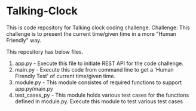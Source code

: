 # Talking-Clock
This is code repository for Talking clock coding challenge.
Challenge:
This challenge is to present the current time/given time in a more "Human Friendly" way.

This repository has below files.
  1. app.py 		- Execute this file to initiate REST API for the code challenge.
  2. main.py 		- Execute this code from command line to get a 'Human Firendly Test' of current time/given time.
  3. module.py 		- This module consistes of required functions to support app.py/main.py 
  4. test_cases_py 	- This module holds various test cases for the functions defined in module.py. Execute this module to test various test cases